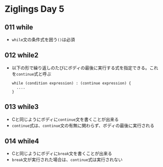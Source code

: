 # Ziglings Day 5

## 011 while

* `while`文の条件式を囲う`()`は必須

## 012 while2

* 以下の形で繰り返しのたびにボディの最後に実行する式を指定できる。これを`continue`式と呼ぶ

  ```zig
  while (condition expression) : (continue expression) {
    ....
  }
  ```

## 013 while3

* Cと同じようにボディに`continue`文を書くことが出来る
* `continue`式は、`continue`文の有無に関わらず、ボディの最後に実行される

## 014 while4

* Cと同じようにボディに`break`文を書くことが出来る
* `break`文が実行された場合は、`continue`式は実行されない
